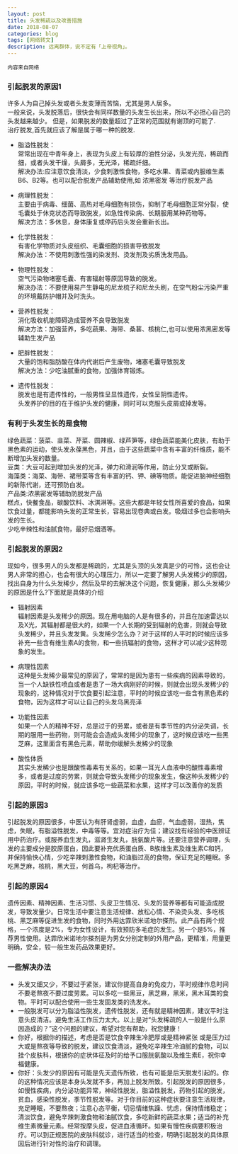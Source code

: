 ```yaml
---
layout: post
title: 头发稀疏以及改善措施
date: 2018-08-07
categories: blog
tags: [网络转文]
description: 远离群体，说不定有「上帝视角」。
---
```

`内容来自网络`
### 引起脱发的原因1
许多人为自己掉头发或者头发变薄而苦恼，尤其是男人居多。  
一般来说，头发脱落后，很快会有同样数量的头发生长出来，所以不必担心自己的头发越来越少。 但是，如果脱发的数量超过了正常的范围就有谢顶的可能了.  
治疗脱发,首先就应该了解是属于哪一种的脱发.  
- 脂溢性脱发：  
常常出现在中青年身上，表现为头皮上有较厚的油性分泌，头发光亮，稀疏而细，或者头发干燥，头屑多，无光泽，稀疏纤细。  
解决办法:应注意饮食清淡，少食刺激性食物，多吃水果、青菜或内服维生素B6、B2等。也可以配合脱发产品辅助使用,如 浓黑密发 等治疗脱发产品  

- 病理性脱发：  
主要由于病毒、细菌、高热对毛母细胞有损伤，抑制了毛母细胞正常分裂，使毛囊处于休克状态而导致脱发，如急性传染病、长期服用某种药物等。  
解决方法：多休息，身体康复或停药后头发会重新长出。  

- 化学性脱发：  
有害化学物质对头皮组织、毛囊细胞的损害导致脱发  
解决办法：不使用刺激性强的染发剂、烫发剂及劣质洗发用品。  

- 物理性脱发：  
空气污染物堵塞毛囊、有害辐射等原因导致的脱发。  
解决办法：不要使用易产生静电的尼龙梳子和尼龙头刷，在空气粉尘污染严重的环境戴防护帽并及时洗头。  

- 营养性脱发：  
消化吸收机能障碍造成营养不良导致脱发  
解决方法：加强营养，多吃蔬果、海带、桑葚、核桃仁,也可以使用浓黑密发等辅助生发产品  

- 肥胖性脱发：  
大量的饱和脂肪酸在体内代谢后产生废物，堵塞毛囊导致脱发  
解决方法：少吃油腻重的食物，加强体育锻炼。  

- 遗传性脱发：  
脱发也是有遗传性的，一般男性呈显性遗传，女性呈阴性遗传。  
头发养护的目的在于维护头发的健康，同时可以克服头皮屑或掉发等。  

### 有利于头发生长的是食物
绿色蔬菜：菠菜、韭菜、芹菜、圆辣椒、绿芦笋等，绿色蔬菜能美化皮肤，有助于黑色素的运动，使头发永葆黑色，并且，由于这些蔬菜中含有丰富的纤维质，能不断增加头发的数量。  
豆类：大豆可起到增加头发的光泽，弹力和滑润等作用，防止分叉或断裂。  
海藻类：海菜、海带、裙带菜等含有丰富的钙、钾、碘等物质。能促进脑神经细胞的新陈代谢，还可预防白发。  
产品类:浓黑密发等辅助防脱发产品   
糕点，快餐食品，碳酸饮料、冰淇淋等。这些大都是年轻女性所喜爱的食品，如果饮食过量，都能影响头发的正常生长，容易出现卷典或白发。吸烟过多也会影响头发的生长。  
少吃辛辣性和油腻食物，最好忌烟酒等。  

### 引起脱发的原因2
现如今，很多男人的头发都是稀疏的，尤其是头顶的头发真是少的可怜，这也会让男人非常的担心，也会有很大的心理压力，所以一定要了解男人头发稀少的原因，找出自身为什么头发稀少，然后及早的去解决这个问题，恢复健康，那么头发稀少的原因是什么?下面就是具体的介绍  

- 辐射因素   
辐射因素是头发稀少的原因。现在用电脑的人是有很多的，并且在加速雷达以及X光，其辐射都是很大的，如果一个人长期的受到辐射的危害，则就会导致头发稀少，并且头发发黄。头发稀少怎么办？对于这样的人平时的时候应该多补充一些含有维生素A的食物，和一些抗辐射的食物，这样才可以减少这种现象的发生。

- 病理性因素   
这种是头发稀少最常见的原因了，常常的是因为患有一些疾病的因素导致的，当一个人缺铁性喷血或者是患了一场大病刚好的时候，则就会出现头发稀少的现象的，这种情况对于饮食要引起注意，平时的时候应该吃一些含有黑色素的食物，因为这样才可以让自己的头发乌黑亮泽

- 功能性因素   
如果一个人的精神不好，总是过于的劳累，或者是有季节性的内分泌失调，长期的服用一些药物，则可能会会造成头发稀少的现象了，这时候应该吃一些黑芝麻，这里面含有黑色元素，帮助你缓解头发稀少的现象

- 酸性体质   
其实头发稀少也是跟酸性毒素有关系的，如果一耳光人血液中的酸性毒素增多，或者是过度的劳累，则就会导致头发稀少的现象发生，像这种头发稀少的原因，平时的时候，就应该多吃一些蔬菜和水果，这样才可以改善你的发质

### 引起的原因3
引起脱发的原因很多，中医认为有肝肾虚弱，血虚，血瘀，气血虚弱，湿热，焦虑，失眠，有脂溢性脱发，中毒等等。宜对症治疗为佳；建议找有经验的中医辨证用中药治疗。或服养血生发丸，滋肾生发丸，胱氨酸片等。还要注意营养调理，头发的主要成分是胶原蛋白，因此要补充优质蛋白质、B族维生素及维生素C和钙，并保持愉快心情，少吃辛辣刺激性食物，和油脂过高的食物，保证充足的睡眠。多吃黑芝麻，核桃，黑大豆，何首乌，枸杞等治疗。

### 引起的原因4
遗传因素、精神因素、生活习惯、头皮卫生情况、头发的营养等都有可能造成脱发，导致发量少。日常生活中要注意生活规律、放松心情、不染烫头发、多吃核桃、黑芝麻等促进生发的食物，同时外用达霏欣米诺地尔搽剂。此产品有两个规格，一个浓度是2%，专为女性设计，有效预防多毛症的发生。另一个是5%，推荐男性使用。达霏欣米诺地尔搽剂是为男女分别定制的外用产品，更精准，用量更明确，安全，较一般生发药品效果更好。

### 一些解决办法
- 头发又细又少，不要过于紧张，建议你提高自身的免疫力，平时规律作息时间不要老熬夜不要过度劳累。可以多吃一些黑豆，黑芝麻，黑米，黑木耳类的食物。平时可以配合使用一些生发固发类的洗发水。
- 一般脱发可以分为脂溢性脱发，遗传性脱发，还有就是精神因素，建议平时注意头皮清洁。避免生活工作压力太大。以上是对“头发稀疏的人一般是什么原因造成的？”这个问题的建议，希望对您有帮助，祝您健康！
- 你好，根据你的描述，考虑是否是饮食辛辣生冷肥厚或是精神紧张 或是压力过大或是熬夜等导致的脱发，建议饮食清淡，避免吃辛辣生冷油腻的食物，可以挂个皮肤科，根据你的症状体征及时的给予口服胱氨酸以及维生素E，祝你幸福健康。
- 你好：头发少的原因有可能是先天遗传所致，也有可能是后天脱发引起的。你的这种情况应该是本身头发就不多，再加上脱发所致。引起脱发的原因很多，如慢性疾病，内分泌功能异常，神经性脱发，脂溢性脱发，药物引起的脱发，贫血，感染性脱发，季节性脱发等。对于你目前的这种症状要注意生活规律，充足睡眠，不要熬夜；注意心态平衡，切忌情绪焦躁、忧虑，保持情绪稳定；清淡饮食，避免辛辣刺激食物和油腻饮食，多吃新鲜的蔬菜水果；适当的补充维生素微量元素。经常按摩头皮，促进血液循环。如果有慢性疾病要积极治疗。可以到正规医院的皮肤科就诊，进行适当的检查，明确引起脱发的具体原因后进行针对性的治疗和调理。
